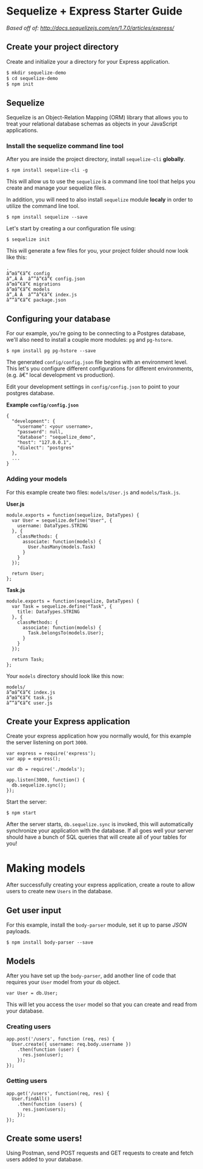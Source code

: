 # Sequelize + Express Starter Guide

_Based off of: http://docs.sequelizejs.com/en/1.7.0/articles/express/_

## Create your project directory

Create and initialize your a directory for your Express application.

```bash
$ mkdir sequelize-demo
$ cd sequelize-demo
$ npm init
```
## Sequelize

Sequelize is an Object-Relation Mapping (ORM) library that allows you to treat your relational database schemas as objects in your JavaScript applications.

### Install the sequelize command line tool

After you are inside the project directory, install `sequelize-cli` __globally__.

```
$ npm install sequelize-cli -g
```

This will allow us to use the `sequelize` is a command line tool that helps you create and manage your sequelize files.

In addition, you will need to also install `sequelize` module __localy__ in order to utilize the command line tool.

```
$ npm install sequelize --save
```

Let's start by creating a our configuration file using:

```
$ sequelize init
```

This will generate a few files for you, your project folder should now look like this:
```
.
â”œâ”€â”€ config
â”‚Â Â  â””â”€â”€ config.json
â”œâ”€â”€ migrations
â”œâ”€â”€ models
â”‚Â Â  â””â”€â”€ index.js
â””â”€â”€ package.json
```

## Configuring your database

For our example, you're going to be connecting to a Postgres database, we'll also need to install a couple more modules: `pg` and `pg-hstore`.

```
$ npm install pg pg-hstore --save
```

The generated `config/config.json` file begins with an environment level. This let's you configure different configurations for different environments, (e.g. â€“ local development vs production).

Edit your development settings in `config/config.json` to point to your postgres database.

**Example `config/config.json`**

```
{
  "development": {
    "username": <your username>,
    "password": null,
    "database": "sequelize_demo",
    "host": "127.0.0.1",
    "dialect": "postgres"
  },
  ...
}
```
### Adding your models

For this example create two files: `models/User.js` and `models/Task.js`.

**User.js**
```
module.exports = function(sequelize, DataTypes) {
  var User = sequelize.define("User", {
    username: DataTypes.STRING
  }, {
    classMethods: {
      associate: function(models) {
        User.hasMany(models.Task)
      }
    }
  });

  return User;
};
```

**Task.js**
```
module.exports = function(sequelize, DataTypes) {
  var Task = sequelize.define("Task", {
    title: DataTypes.STRING
  }, {
    classMethods: {
      associate: function(models) {
        Task.belongsTo(models.User);
      }
    }
  });

  return Task;
};
```

Your `models` directory should look like this now:
```
models/
â”œâ”€â”€ index.js
â”œâ”€â”€ task.js
â””â”€â”€ user.js
```

## Create your Express application

Create your express application how you normally would, for this example the server listening on port `3000`.

```
var express = require('express');
var app = express();

var db = require('./models');

app.listen(3000, function() {
  db.sequelize.sync();
});

```

Start the server:

```
$ npm start
```

After the server starts, `db.sequelize.sync` is invoked, this will automatically synchronize your application with the database. If all goes well your server should have a bunch of SQL queries that will create all of your tables for you!

# Making models
After successfully creating your express application, create a route to allow users to create new `Users` in the database.

## Get user input
For this example, install the `body-parser` module, set it up to parse _JSON_ payloads.

```
$ npm install body-parser --save
```

## Models
After you have set up the `body-parser`, add another line of code that requires your `User` model from your `db` object.

```
var User = db.User;
```
This will let you access the `User` model so that you can create and read from your database.

### Creating users
```
app.post('/users', function (req, res) {
  User.create({ username: req.body.username })
    .then(function (user) {
      res.json(user);
    });
});
```

### Getting users
```
app.get('/users', function(req, res) {
  User.findAll()
    .then(function (users) {
      res.json(users);
    });
});
```

## Create some users!
Using Postman, send POST requests and GET requests to create and fetch users added to your database.